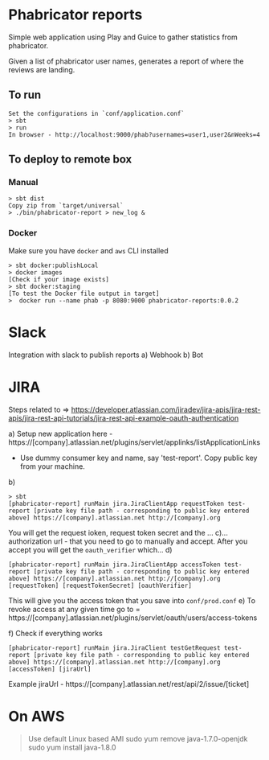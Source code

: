 # Phabricator reports

Simple web application using Play and Guice to gather statistics from phabricator. 

Given a list of phabricator user names, generates a report of where the reviews are landing. 

## To run
```
Set the configurations in `conf/application.conf`
> sbt
> run 
In browser - http://localhost:9000/phab?usernames=user1,user2&nWeeks=4
```

## To deploy to remote box

### Manual
```
> sbt dist
Copy zip from `target/universal`
> ./bin/phabricator-report > new_log &
```

### Docker

Make sure you have `docker` and `aws` CLI installed
```
> sbt docker:publishLocal
> docker images
[Check if your image exists]
> sbt docker:staging
[To test the Docker file output in target]
>  docker run --name phab -p 8080:9000 phabricator-reports:0.0.2
```

# Slack 

Integration with slack to publish reports
a) Webhook
b) Bot

# JIRA

Steps related to => https://developer.atlassian.com/jiradev/jira-apis/jira-rest-apis/jira-rest-api-tutorials/jira-rest-api-example-oauth-authentication

a) Setup new application here - https://[company].atlassian.net/plugins/servlet/applinks/listApplicationLinks
- Use dummy consumer key and name, say 'test-report'. Copy public key from your machine. 

b) 
```
> sbt
[phabricator-report] runMain jira.JiraClientApp requestToken test-report [private key file path - corresponding to public key entered above] https://[company].atlassian.net http://[company].org
```
You will get the request ioken, request token secret and the ...
c)... authorization url - that you need to go to manually and accept. After you accept you will get the `oauth_verifier` which...
d) 
```
[phabricator-report] runMain jira.JiraClientApp accessToken test-report [private key file path - corresponding to public key entered above] https://[company].atlassian.net http://[company].org [requestToken] [requestTokenSecret] [oauthVerifier]
```
This will give you the access token that you save into `conf/prod.conf`
e) To revoke access at any given time go to = https://[company].atlassian.net/plugins/servlet/oauth/users/access-tokens

f) Check if everything works
```
[phabricator-report] runMain jira.JiraClient testGetRequest test-report [private key file path - corresponding to public key entered above] https://[company].atlassian.net http://[company].org [accessToken] [jiraUrl]
```
Example jiraUrl - https://[company].atlassian.net/rest/api/2/issue/[ticket]

# On AWS
> Use default Linux based AMI
> sudo yum remove java-1.7.0-openjdk
> sudo yum install java-1.8.0
